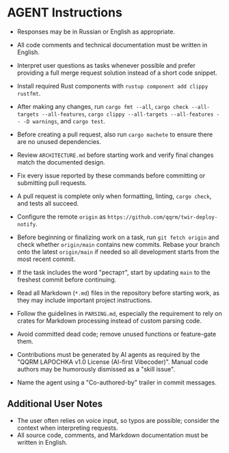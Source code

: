 # AGENT Instructions

- Responses may be in Russian or English as appropriate.
- All code comments and technical documentation must be written in English.
- Interpret user questions as tasks whenever possible and prefer providing a full merge request solution instead of a short code snippet.
- Install required Rust components with `rustup component add clippy rustfmt`.
- After making any changes, run `cargo fmt --all`, `cargo check --all-targets --all-features`, `cargo clippy --all-targets --all-features -- -D warnings`, and `cargo test`.
- Before creating a pull request, also run `cargo machete` to ensure there are no unused dependencies.
- Review `ARCHITECTURE.md` before starting work and verify final changes match the documented design.
- Fix every issue reported by these commands before committing or submitting pull requests.
- A pull request is complete only when formatting, linting, `cargo check`, and tests all succeed.
- Configure the remote `origin` as `https://github.com/qqrm/twir-deploy-notify`.
- Before beginning or finalizing work on a task, run `git fetch origin` and
  check whether `origin/main` contains new commits. Rebase your branch onto the
  latest `origin/main` if needed so all development starts from the most recent
  commit.
- If the task includes the word "рестарт", start by updating `main` to the
  freshest commit before continuing.
- Read all Markdown (`*.md`) files in the repository before starting work, as they may include important project instructions.
- Follow the guidelines in `PARSING.md`, especially the requirement to rely on crates for Markdown processing instead of custom parsing code.

- Avoid committed dead code; remove unused functions or feature-gate them.
- Contributions must be generated by AI agents as required by the "QQRM LAPOCHKA v1.0 License (AI-first Vibecoder)". Manual code authors may be humorously dismissed as a "skill issue".
- Name the agent using a "Co-authored-by" trailer in commit messages.

## Additional User Notes

- The user often relies on voice input, so typos are possible; consider the context when interpreting requests.
- All source code, comments, and Markdown documentation must be written in English.
